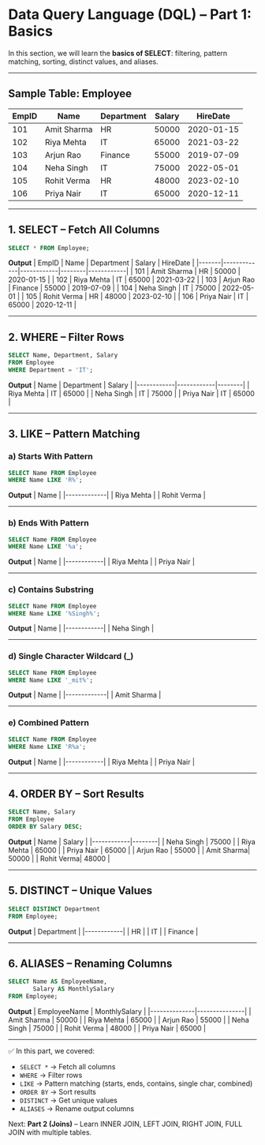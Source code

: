 # Data Query Language (DQL) – Part 1: Basics

In this section, we will learn the **basics of SELECT**: filtering, pattern matching, sorting, distinct values, and aliases.

---

## Sample Table: Employee

| EmpID | Name         | Department | Salary  | HireDate   |
|-------|--------------|------------|---------|------------|
| 101   | Amit Sharma  | HR         | 50000   | 2020-01-15 |
| 102   | Riya Mehta   | IT         | 65000   | 2021-03-22 |
| 103   | Arjun Rao    | Finance    | 55000   | 2019-07-09 |
| 104   | Neha Singh   | IT         | 75000   | 2022-05-01 |
| 105   | Rohit Verma  | HR         | 48000   | 2023-02-10 |
| 106   | Priya Nair   | IT         | 65000   | 2020-12-11 |

---

## 1. SELECT – Fetch All Columns
```sql
SELECT * FROM Employee;
```

**Output**
| EmpID | Name        | Department | Salary | HireDate   |
|-------|-------------|------------|--------|------------|
| 101   | Amit Sharma | HR         | 50000  | 2020-01-15 |
| 102   | Riya Mehta  | IT         | 65000  | 2021-03-22 |
| 103   | Arjun Rao   | Finance    | 55000  | 2019-07-09 |
| 104   | Neha Singh  | IT         | 75000  | 2022-05-01 |
| 105   | Rohit Verma | HR         | 48000  | 2023-02-10 |
| 106   | Priya Nair  | IT         | 65000  | 2020-12-11 |

---

## 2. WHERE – Filter Rows
```sql
SELECT Name, Department, Salary
FROM Employee
WHERE Department = 'IT';
```

**Output**
| Name       | Department | Salary |
|------------|------------|--------|
| Riya Mehta | IT         | 65000  |
| Neha Singh | IT         | 75000  |
| Priya Nair | IT         | 65000  |

---

## 3. LIKE – Pattern Matching

### a) Starts With Pattern
```sql
SELECT Name FROM Employee
WHERE Name LIKE 'R%';
```
**Output**
| Name        |
|-------------|
| Riya Mehta  |
| Rohit Verma |

---

### b) Ends With Pattern
```sql
SELECT Name FROM Employee
WHERE Name LIKE '%a';
```
**Output**
| Name       |
|------------|
| Riya Mehta |
| Priya Nair |

---

### c) Contains Substring
```sql
SELECT Name FROM Employee
WHERE Name LIKE '%Singh%';
```
**Output**
| Name       |
|------------|
| Neha Singh |

---

### d) Single Character Wildcard (_)
```sql
SELECT Name FROM Employee
WHERE Name LIKE '_mit%';
```
**Output**
| Name        |
|-------------|
| Amit Sharma |

---

### e) Combined Pattern
```sql
SELECT Name FROM Employee
WHERE Name LIKE 'R%a';
```
**Output**
| Name       |
|------------|
| Riya Mehta |
| Priya Nair |

---

## 4. ORDER BY – Sort Results
```sql
SELECT Name, Salary
FROM Employee
ORDER BY Salary DESC;
```

**Output**
| Name       | Salary |
|------------|--------|
| Neha Singh | 75000  |
| Riya Mehta | 65000  |
| Priya Nair | 65000  |
| Arjun Rao  | 55000  |
| Amit Sharma| 50000  |
| Rohit Verma| 48000  |

---

## 5. DISTINCT – Unique Values
```sql
SELECT DISTINCT Department
FROM Employee;
```

**Output**
| Department |
|------------|
| HR         |
| IT         |
| Finance    |

---

## 6. ALIASES – Renaming Columns
```sql
SELECT Name AS EmployeeName,
       Salary AS MonthlySalary
FROM Employee;
```

**Output**
| EmployeeName | MonthlySalary |
|--------------|---------------|
| Amit Sharma  | 50000         |
| Riya Mehta   | 65000         |
| Arjun Rao    | 55000         |
| Neha Singh   | 75000         |
| Rohit Verma  | 48000         |
| Priya Nair   | 65000         |

---

✅ In this part, we covered:
- `SELECT *` → Fetch all columns  
- `WHERE` → Filter rows  
- `LIKE` → Pattern matching (starts, ends, contains, single char, combined)  
- `ORDER BY` → Sort results  
- `DISTINCT` → Get unique values  
- `ALIASES` → Rename output columns  

Next: **Part 2 (Joins)** – Learn INNER JOIN, LEFT JOIN, RIGHT JOIN, FULL JOIN with multiple tables.
